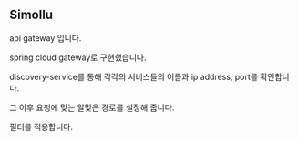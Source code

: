 ## Simollu



api gateway 입니다.

spring cloud gateway로 구현했습니다.

discovery-service를 통해 각각의 서비스들의 이름과 ip address, port를 확인합니다.

그 이후 요청에 맞는 알맞은 경로를 설정해 줍니다.

필터를 적용합니다.
